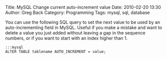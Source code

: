 Title: MySQL Change current auto-increment value
Date: 2010-02-20 13:30
Author: Greg Back
Category: Programming
Tags: mysql, sql, database

You can use the following SQL query to set the next value to be used by
an auto-incrementing field in MySQL. Useful if you make a mistake and
want to delete a value you just added without leaving a gap in the
sequence numbers, or if you want to start with an index higher than 1.

    :::mysql
    ALTER TABLE tablename AUTO_INCREMENT = value;

